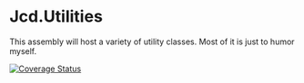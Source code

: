 # Jcd.Utilities

This assembly will host a variety of utility classes. Most of it is
just to humor myself.

[![Coverage Status](https://coveralls.io/repos/github/jason-c-daniels/jcd-utilities/badge.svg?branch=develop)](https://coveralls.io/github/jason-c-daniels/jcd-utilities?branch=develop)
